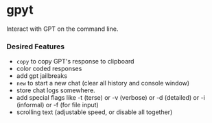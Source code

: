 # gpyt

Interact with GPT on the command line.



### Desired Features
* `copy` to copy GPT's response to clipboard
* color coded responses
* add gpt jailbreaks
* `new` to start a new chat (clear all history and console window)
* store chat logs somewhere.
* add special flags like -t (terse) or -v (verbose) or -d (detailed) or -i (informal) or -f (for file input)
* scrolling text (adjustable speed, or disable all together)
